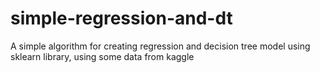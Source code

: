 # simple-regression-and-dt
A simple algorithm for creating regression and decision tree model using sklearn library, using some data from kaggle

